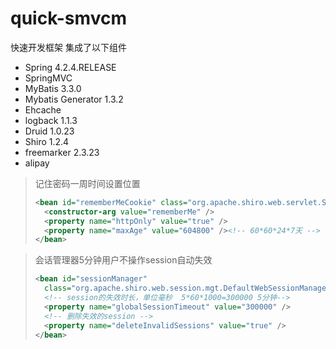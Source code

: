 # quick-smvcm
快速开发框架
集成了以下组件
+ Spring 4.2.4.RELEASE
+ SpringMVC
+ MyBatis 3.3.0
+ Mybatis Generator 1.3.2
+ Ehcache
+ logback 1.1.3
+ Druid 1.0.23
+ Shiro 1.2.4
+ freemarker 2.3.23
+ alipay

>记住密码一周时间设置位置
>```xml
><bean id="rememberMeCookie" class="org.apache.shiro.web.servlet.SimpleCookie">
>	<constructor-arg value="rememberMe" />
>	<property name="httpOnly" value="true" />
>	<property name="maxAge" value="604800" /><!-- 60*60*24*7天 -->
></bean>
>```

>会话管理器5分钟用户不操作session自动失效
>```xml
><bean id="sessionManager"
>	class="org.apache.shiro.web.session.mgt.DefaultWebSessionManager">
>	<!-- session的失效时长，单位毫秒	5*60*1000=300000 5分钟-->
>	<property name="globalSessionTimeout" value="300000" />
>	<!-- 删除失效的session -->
>	<property name="deleteInvalidSessions" value="true" />
></bean>
>```